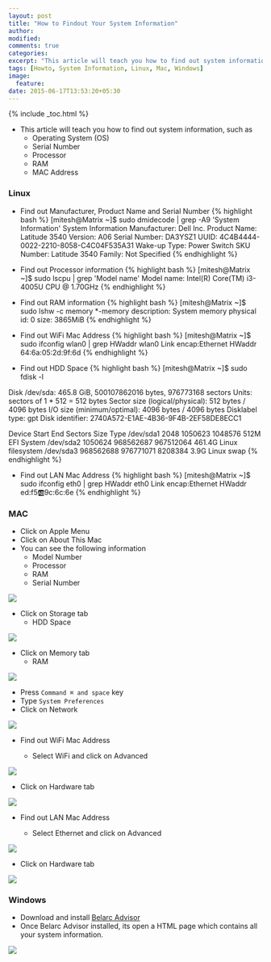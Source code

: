 ```yaml
---
layout: post
title: "How to Findout Your System Information"
author:
modified:
comments: true
categories:
excerpt: "This article will teach you how to find out system information, such as Operating System, Serial Number, Processor, RAM and MAC Address"
tags: [Howto, System Information, Linux, Mac, Windows]
image:
  feature:
date: 2015-06-17T13:53:20+05:30
---
```


{% include _toc.html %}

* This article will teach you how to find out system information, such as
  * Operating System (OS)
  * Serial Number
  * Processor
  * RAM
  * MAC Address


### Linux
* Find out Manufacturer, Product Name and Serial Number
{% highlight bash %}
[mitesh@Matrix ~]$ sudo dmidecode | grep -A9 'System Information'
System Information
	Manufacturer: Dell Inc.
	Product Name: Latitude 3540
	Version: A06
	Serial Number: DA3YSZ1
	UUID: 4C4B4444-0022-2210-8058-C4C04F535A31
	Wake-up Type: Power Switch
	SKU Number: Latitude 3540
	Family: Not Specified
{% endhighlight %}

* Find out Processor information
{% highlight bash %}
[mitesh@Matrix ~]$ sudo lscpu  | grep 'Model name'
Model name:            Intel(R) Core(TM) i3-4005U CPU @ 1.70GHz
{% endhighlight %}

* Find out RAM information
{% highlight bash %}
[mitesh@Matrix ~]$ sudo lshw -c memory
  *-memory
       description: System memory
       physical id: 0
       size: 3865MiB
{% endhighlight %}

* Find out WiFi Mac Address
{% highlight bash %}
[mitesh@Matrix ~]$ sudo ifconfig wlan0 | grep HWaddr
wlan0     Link encap:Ethernet  HWaddr 64:6a:05:2d:9f:6d
{% endhighlight %}

* Find out HDD Space
{% highlight bash %}
[mitesh@Matrix ~]$ sudo fdisk -l

Disk /dev/sda: 465.8 GiB, 500107862016 bytes, 976773168 sectors
Units: sectors of 1 * 512 = 512 bytes
Sector size (logical/physical): 512 bytes / 4096 bytes
I/O size (minimum/optimal): 4096 bytes / 4096 bytes
Disklabel type: gpt
Disk identifier: 2740A572-E1AE-4B36-9F4B-2EF58DE8ECC1

Device         Start       End   Sectors   Size Type
/dev/sda1       2048   1050623   1048576   512M EFI System
/dev/sda2    1050624 968562687 967512064 461.4G Linux filesystem
/dev/sda3  968562688 976771071   8208384   3.9G Linux swap
{% endhighlight %}

* Find out LAN Mac Address
{% highlight bash %}
[mitesh@Matrix ~]$ sudo ifconfig eth0 | grep HWaddr
eth0      Link encap:Ethernet  HWaddr ed:f5:ab:9c:6c:6e
{% endhighlight %}

### MAC
* Click on Apple Menu <i class="fa fa-apple"></i>
* Click on About This Mac
* You can see the following information
  * Model Number
  * Processor
  * RAM
  * Serial Number
<img src="https://cloud.githubusercontent.com/assets/1223371/8202592/fcf0d430-14f8-11e5-88a7-63e28e0eacf6.png">

* Click on Storage tab
  * HDD Space
<img src="https://cloud.githubusercontent.com/assets/1223371/8202593/fd183214-14f8-11e5-9d9c-0a33bc6ba920.png">

* Click on Memory tab
  * RAM
<img src="https://cloud.githubusercontent.com/assets/1223371/8202594/fd3e7ffa-14f8-11e5-81f3-146f61d470ff.png">

* Press `Command ⌘ and space` key
* Type `System Preferences`
* Click on Network
<img src="https://cloud.githubusercontent.com/assets/1223371/8202917/bfc2ddd0-14fb-11e5-9da3-ed62ae937db9.png">

* Find out WiFi Mac Address

  * Select WiFi and click on Advanced
<img src="https://cloud.githubusercontent.com/assets/1223371/8202915/bfc219f4-14fb-11e5-9d21-1bf5c51d8a46.png">

  * Click on Hardware tab
<img src="https://cloud.githubusercontent.com/assets/1223371/8202914/bfc015aa-14fb-11e5-8277-85d6f9810f41.png">

* Find out LAN Mac Address

  * Select Ethernet and click on Advanced
<img src="https://cloud.githubusercontent.com/assets/1223371/8202918/bfc2d2f4-14fb-11e5-8cbd-f98c923276b4.png">

  * Click on Hardware tab
<img src="https://cloud.githubusercontent.com/assets/1223371/8202916/bfc26706-14fb-11e5-8fba-5d86cfec1dcf.png">

### Windows

* Download and install <a href="http://www.belarc.com/de/Programs/advisorinstaller.exe"> Belarc Advisor </a>
* Once Belarc Advisor installed, its open a HTML page which contains all your system information.

<img src="https://cloud.githubusercontent.com/assets/1223371/8204429/3bbb4134-1506-11e5-81e7-5c505bff7a1a.png">
